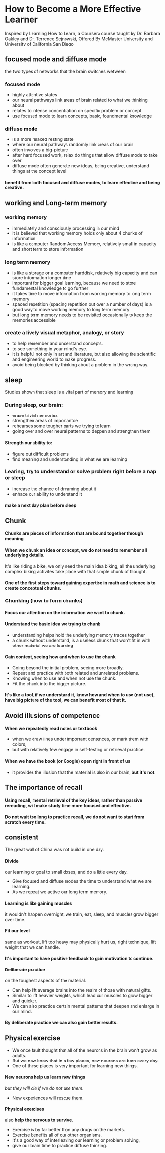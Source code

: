# How to Become a More Effective Learner

Inspired by Learning How to Learn, a Coursera course taught by Dr. Barbara Oakley and Dr. Terrence Sejnowski, Offered By McMaster University and University of California San Diego

## focused mode and diffuse mode

the two types of networks that the brain switches wetween

### focused mode

- highly attentive states
- our neural pathways link areas of brain related to what we thinking about
- relates to intense concentration on specific problem or concept
- use focused mode to learn concepts, basic, foundmental knowledge

### diffuse mode

- is a more relaxed resting state
- where our neural pathways randomly link areas of our brain
- often involves a big-picture
- after hard focused work, relax do things that allow diffuse mode to take over
- diffuse mode often generate new ideas, being creative, understand things at the concept level

#### benefit from both focused and diffuse modes, to learn effective and being creative.

## working and Long-term memory

### working memory
    
- immediately and consciously processing in our mind
- it is believed that working memory holds only about 4 chunks of information
- is like a computer Random Access Memory, relatively small in capacity and short term to store information

### long term memory

- is like a storage or a computer harddisk, relatively big capacity and can store information longer time
- important for bigger goal learning, because we need to store fundamental knowledge to go further
- it takes time to move information from working memory to long term memory
- spaced repetition (spacing repetition out over a number of days) is a good way to move working memory to long term memory
- but long term memory needs to be revisited occasionally to keep the memories accessible

### create a lively visual metaphor, analogy, or story 

- to help remember and understand concepts.
- to see something in your mind's eye.
- it is helpful not only in art and literature, but also allowing the scientific and engineering world to make progress.
- avoid being blocked by thinking about a problem in the wrong way.

## sleep

Studies shown that sleep is a vital part of memory and learning

### During sleep, our brain: 

- erase trivial memories 
- strengthen areas of importantce
- rehearses some tougher parts we trying to learn
- going over and over neural patterns to deppen and strengthen them

#### Strength our ability to: 

- figure out difficult problems
- find meaning and understanding in what we are learning

### Learing, try to understand or solve problem right before a nap or sleep

- increase the chance of dreaming about it
- enhace our ability to understand it

#### make a next day plan before sleep



## Chunk

#### Chunks are pieces of information that are bound together through meaning

#### When we chunk an idea or concept, we do not need to remember all underlying details.

It's like riding a bike, we only need the main idea biking, all the underlying complex biking activites take place with that simple chunk of thought.

#### One of the first steps toward gaining expertise in math and science is to create conceptual chunks.

### Chunking (how to form chunks)

#### Focus our attention on the information we want to chunk.

#### Understand the basic idea we trying to chunk

- understanding helps hold the underlying memory traces together
- a chunk without understand, is a useless chunk that won't fit in with other material we are learning

#### Gain context, seeing how and when to use the chunk

- Going beyond the initial problem, seeing more broadly.
- Repeat and practice with both related and unrelated problems.
- Knowing when to use and when not use the chunk.
- Fit the chunk into the bigger picture.

#### It's like a tool, if we understand it, know how and when to use (not use), have big picture of the tool, we can benefit most of that it.

## Avoid illusions of competence

#### When we repeatedly read notes or textbook 

- when we draw lines under important centences, or mark them with colors, 
- but with relatively few engage in self-testing or retrieval practice.

#### When we have the book (or Google) open right in front of us

- it provides the illusion that the material is also in our brain, **but it's not**.

## The importance of recall

#### Using recall, mental retrieval of the key ideas, rather than passive rereading, will make study time more focused and effective.

#### Do not wait too long to practice recall, we do not want to start from scratch every time.

## consistent

The great wall of China was not build in one day.

#### Divide 

our learning or goal to small doses, and do a little every day.

- Give focused and diffuse modes the time to understand what we are learning.
- As we repeat we active our long term memory.

#### Learning is like gaining muscles

it wouldn't happen overnight, we train, eat, sleep, and muscles grow bigger over time.

#### Fit our level

same as workout, lift too heavy may physically hurt us, right technique, lift weight that we can handle.

#### It's important to have positive feedback to gain motivation to continue.

#### Deliberate practice 

on the toughest aspects of the material. 

- Can help lift average brains into the realm of those with natural gifts.
- Similar to lift heavier weights, which lead our muscles to grow bigger and quicker.
- We can also practice certain mental patterns that deepen and enlarge in our mind.

####  By deliberate practice we can also gain better results.  

##  Physical exercise

- We once fault thought that all of the neurons in the brain won't grow as adults.
- But we now know that in a few places, new neurons are born every day.
- One of these places is very important for learning new things.

#### New neurons help us learn new things

*but they will die if we do not use them*. 

- New experiences will rescue them.

#### Physical exercises 

also **help the nervous to survive**.

- Exercise is by far better than any drugs on the markets.
- Exercise benefits all of our other organisms.
- It's a good way of interleaving our learning or problem solving,
- give our brain time to practice diffuse thinking.

